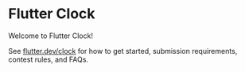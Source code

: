 # Flutter Clock

Welcome to Flutter Clock!

See [flutter.dev/clock](https://flutter.dev/clock) for how to get started, submission requirements, contest rules, and FAQs.
